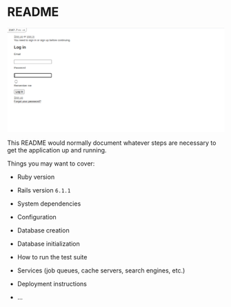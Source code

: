 # README
![Authentication with Devise](./screen1.png)

This README would normally document whatever steps are necessary to get the
application up and running.

Things you may want to cover:

* Ruby version
* Rails version `6.1.1`

* System dependencies

* Configuration

* Database creation

* Database initialization

* How to run the test suite

* Services (job queues, cache servers, search engines, etc.)

* Deployment instructions

* ...
